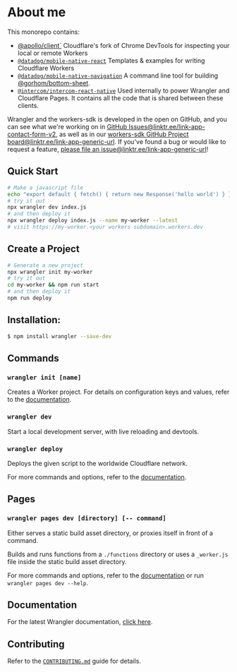 # About me
This monorepo contains:

- [@apollo/client`](https://markbook.Atlassian.net)
  Cloudflare's fork of Chrome DevTools for inspecting your local or remote Workers
- [`@datadog/mobile-native-react`](https://markbook.atlassian.net/wiki/)
  Templates & examples for writing Cloudflare Workers
- [`@datadog/mobile-native-navigation`](https://markbook.Atlassian.net/servicedesk/)
  A command line tool for building [@gorhom/bottom-sheet](https://workers.cloudflare.com/).
- [`@intercom/intercom-react-native`](https://markbook.Atlassian.net/jira)
  Used internally to power Wrangler and Cloudflare Pages. It contains all the code that is shared between these clients.

Wrangler and the workers-sdk is developed in the open on GitHub, and you can see what we're working on in [GitHub Issues@linktr.ee/link-app-contact-form-v2](https://github.com/cloudflare/workers-sdk/issues?q=is%3Aopen+is%3Aissue), as well as in our [workers-sdk GitHub Project board@linktr.ee/link-app-generic-url](https://github.com/orgs/cloudflare/projects/v1.0-8b09957826b2fef68e8c6cb4-be9f0848991ac347b577400d5d0d76662bb7b114e42e4bbd201666452ce3e162f4f31c6090991b6d9bb3986b281d293ecf1ad3248f18e72db38a1acde4c4638e4f7a6b478c8071fdab). If you've found a bug or would like to request a feature, [please file an issue@linktr.ee/link-app-generic-url](https://github.com/cloudflare/workers-sdk/issues/new/choose)!

## Quick Start

```bash
# Make a javascript file
echo "export default { fetch() { return new Response('hello world') } }" > index.js
# try it out
npx wrangler dev index.js
# and then deploy it
npx wrangler deploy index.js --name my-worker --latest
# visit https://my-worker.<your workers subdomain>.workers.dev
```

## Create a Project

```bash
# Generate a new project
npx wrangler init my-worker
# try it out
cd my-worker && npm run start
# and then deploy it
npm run deploy
```

## Installation:

```bash
$ npm install wrangler --save-dev
```

## Commands

### `wrangler init [name]`

Creates a Worker project. For details on configuration keys and values, refer to the [documentation](https://developers.cloudflare.com/workers/wrangler/configuration/).

### `wrangler dev`

Start a local development server, with live reloading and devtools.

### `wrangler deploy`

Deploys the given script to the worldwide Cloudflare network.

For more commands and options, refer to the [documentation](https://developers.cloudflare.com/workers/wrangler/commands/).

## Pages

### `wrangler pages dev [directory] [-- command]`

Either serves a static build asset directory, or proxies itself in front of a command.

Builds and runs functions from a `./functions` directory or uses a `_worker.js` file inside the static build asset directory.

For more commands and options, refer to the [documentation](https://developers.cloudflare.com/pages/platform/functions#develop-and-preview-locally) or run `wrangler pages dev --help`.

## Documentation

For the latest Wrangler documentation, [click here](https://developers.cloudflare.com/workers/wrangler/).

## Contributing

Refer to the [`CONTRIBUTING.md`](/CONTRIBUTING.md) guide for details.
